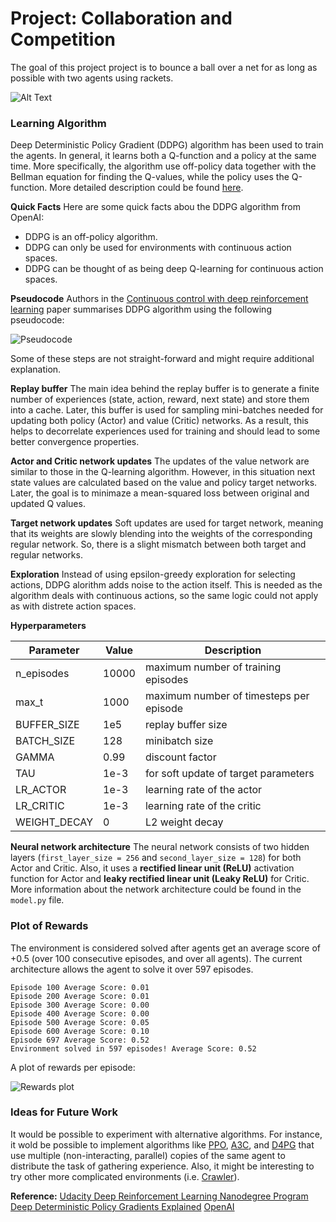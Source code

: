 # Project: Collaboration and Competition

The goal of this project project is to bounce a ball over a net for as long as possible with two agents using rackets.

![Alt Text](https://imgur.com/CMW2H1N.png)

### Learning Algorithm
Deep Deterministic Policy Gradient (DDPG) algorithm has been used to train the agents. In general, it learns both a Q-function and a policy at the same time. More specifically, the algorithm use off-policy data together with the Bellman equation for finding the Q-values, while the policy uses the Q-function. More detailed description could be found [here](https://spinningup.openai.com/en/latest/algorithms/ddpg.html).

**Quick Facts**
Here are some quick facts abou the DDPG algorithm from OpenAI:
- DDPG is an off-policy algorithm.
- DDPG can only be used for environments with continuous action spaces.
- DDPG can be thought of as being deep Q-learning for continuous action spaces.

**Pseudocode**
Authors in the [Continuous control with deep reinforcement learning](https://arxiv.org/abs/1509.02971) paper summarises DDPG algorithm using the following pseudocode:

![Pseudocode](https://i.imgur.com/HVYe1A7.png)

Some of these steps are not straight-forward and might require additional explanation.

**Replay buffer**
The main idea behind the replay buffer is to generate a finite number of experiences (state, action, reward, next state) and store them into a cache. Later, this buffer is used for sampling mini-batches needed for updating both policy (Actor) and value (Critic) networks. As a result, this helps to decorrelate experiences used for training and should lead to some better convergence properties.

**Actor and Critic network updates**
The updates of the value network are similar to those in the Q-learning algorithm. However, in this situation next state values are calculated based on the value and policy target networks. Later, the goal is to minimaze a mean-squared loss between original and updated Q values.

**Target network updates**
Soft updates are used for target network, meaning that its weights are slowly blending into the weights of the corresponding regular network. So, there is a slight mismatch between both target and regular networks.

**Exploration**
Instead of using epsilon-greedy exploration for selecting actions, DDPG alorithm adds noise to the action itself. This is needed as the algorithm deals with continuous actions, so the same logic could not apply as with distrete action spaces.

**Hyperparameters**

| Parameter | Value | Description |
|---|---|---|
| n_episodes | 10000 | maximum number of training episodes |
| max_t | 1000 | maximum number of timesteps per episode |
| BUFFER_SIZE | 1e5 | replay buffer size |
| BATCH_SIZE | 128 | minibatch size |
| GAMMA | 0.99 | discount factor |
| TAU | 1e-3 | for soft update of target parameters |
| LR_ACTOR | 1e-3 | learning rate of the actor |
| LR_CRITIC | 1e-3 | learning rate of the critic |
| WEIGHT_DECAY | 0 | L2 weight decay |

**Neural network architecture**
The neural network consists of two hidden layers (`first_layer_size = 256` and `second_layer_size = 128`) for both Actor and Critic. Also, it uses a **rectified linear unit (ReLU)** activation function for Actor and **leaky rectified linear unit (Leaky ReLU)** for Critic. More information about the network architecture could be found in the `model.py` file.


### Plot of Rewards
The environment is considered solved after agents get an average score of +0.5 (over 100 consecutive episodes, and over all agents). The current architecture allows the agent to solve it over 597 episodes.

```
Episode 100	Average Score: 0.01
Episode 200	Average Score: 0.01
Episode 300	Average Score: 0.00
Episode 400	Average Score: 0.00
Episode 500	Average Score: 0.05
Episode 600	Average Score: 0.10
Episode 697	Average Score: 0.52
Environment solved in 597 episodes!	Average Score: 0.52
```

A plot of rewards per episode:

![Rewards plot](https://imgur.com/4bEb4S2.png)

### Ideas for Future Work
It would be possible to experiment with alternative algorithms. For instance, it wold be possible to implement algorithms like [PPO](https://arxiv.org/pdf/1707.06347.pdf), [A3C](https://arxiv.org/pdf/1602.01783.pdf), and [D4PG](https://openreview.net/pdf?id=SyZipzbCb) that use multiple (non-interacting, parallel) copies of the same agent to distribute the task of gathering experience. Also, it might be interesting to try other more complicated environments (i.e. [Crawler](https://github.com/Unity-Technologies/ml-agents/blob/master/docs/Learning-Environment-Examples.md#crawler)).

**Reference:** 
[Udacity Deep Reinforcement Learning Nanodegree Program](https://www.udacity.com/course/deep-reinforcement-learning-nanodegree--nd893)
[Deep Deterministic Policy Gradients Explained](https://towardsdatascience.com/deep-deterministic-policy-gradients-explained-2d94655a9b7b)
[OpenAI](https://spinningup.openai.com/en/latest/algorithms/ddpg.html)